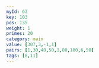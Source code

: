 ```yaml
---
myId: 63
key: 103
pos: 135
weight: 1
primes: 20
category: main
value: [307,3,-1,1]
pairs: [1,30,40,50,1,80,100,6,50]
tags: [8,11]
---
```

